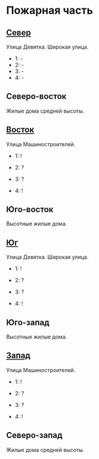 # Пожарная часть

## [Север](./520045.md)

Улица Девятка.
Широкая улица.

* 1:    -
* 2:    -
* 3:    -
* 4:    -

## Северо-восток

Жилые дома средней высоты.

## [Восток](./530050.md)

Улица Машиностроителей.

* 1:    !
* 2:    ?

* 3:    ?
* 4:    !

## Юго-восток

Высотные жилые дома.

## [Юг](./520060.md)

Улица Девятка.
Широкая улица.

* 1:    !
* 2:    ?

* 3:    ?
* 4:    !

## Юго-запад

Высотные жилые дома.

## [Запад](./515050.md)

Улица Машиностроителей.

* 1:    !
* 2:    ?

* 3:    ?
* 4:    !

## Северо-запад

Жилые дома средней высоты.
